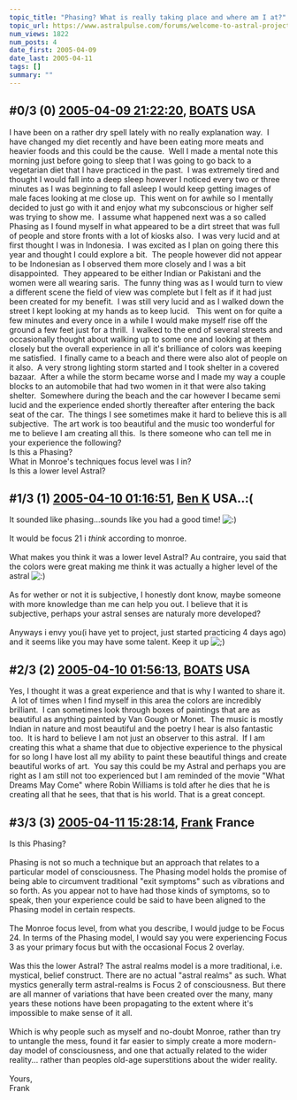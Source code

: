 ```yaml
---
topic_title: "Phasing? What is really taking place and where am I at?"
topic_url: https://www.astralpulse.com/forums/welcome-to-astral-projection-experiences!/phasing-what-is-really-taking-place-and-where-am-i-at
num_views: 1822
num_posts: 4
date_first: 2005-04-09
date_last: 2005-04-11
tags: []
summary: ""
---
```


## \#0/3 (0) [2005-04-09 21:22:20](https://www.astralpulse.com/forums/index.php?msg=159612), [BOATS](https://www.astralpulse.com/forums/profile/?u=4755) USA ##
<section>
I have been on a rather dry spell lately with no really explanation way.  I have changed my diet recently and have been eating more meats and heavier foods and this could be the cause.  Well I made a mental note this morning just before going to sleep that I was going to go back to a vegetarian diet that I have practiced in the past.  I was extremely tired and thought I would fall into a deep sleep however I noticed every two or three minutes as I was beginning to fall asleep I would keep getting images of male faces looking at me close up.  This went on for awhile so I mentally decided to just go with it and enjoy what my subconscious or higher self was trying to show me.  I assume what happened next was a so called Phasing as I found myself in what appeared to be a dirt street that was full of people and store fronts with a lot of kiosks also.  I was very lucid and at first thought I was in Indonesia.  I was excited as I plan on going there this year and thought I could explore a bit.  The people however did not appear to be Indonesian as I observed them more closely and I was a bit disappointed.  They appeared to be either Indian or Pakistani and the women were all wearing saris.  The funny thing was as I would turn to view a different scene the field of view was complete but I felt as if it had just been created for my benefit.  I was still very lucid and as I walked down the street I kept looking at my hands as to keep lucid.   This went on for quite a few minutes and every once in a while I would make myself rise off the ground a few feet just for a thrill.  I walked to the end of several streets and occasionally thought about walking up to some one and looking at them closely but the overall experience in all it's brilliance of colors was keeping me satisfied.  I finally came to a beach and there were also alot of people on it also.  A very strong lighting storm started and I took shelter in a covered bazaar.  After a while the storm became worse and I made my way a couple blocks to an automobile that had two women in it that were also taking shelter.  Somewhere during the beach and the car however I became semi lucid and the experience ended shortly thereafter after entering the back seat of the car.  The things I see sometimes make it hard to believe this is all subjective.  The art work is too beautiful and the music too wonderful for me to believe I am creating all this.  Is there someone who can tell me in your experience the following?
<br>
Is this a Phasing?
<br>
What in Monroe's techniques focus level was I in?
<br>
Is this a lower level Astral?
</section>

## \#1/3 (1) [2005-04-10 01:16:51](https://www.astralpulse.com/forums/index.php?msg=159628), [Ben K](https://www.astralpulse.com/forums/profile/?u=8796) USA..:( ##
<section>
It sounded like phasing...sounds like you had a good time!
<img alt=":)" class="smiley" src="https://www.astralpulse.com/forums/Smileys/fugue/smiley.png" title="Smiley"/>
<br>
<br>
It would be focus 21 i
<i>
 think
</i>
according to monroe.
<br>
<br>
What makes you think it was a lower level Astral? Au contraire, you said that the colors were great making me think it was actually a higher level of the astral
<img alt=":)" class="smiley" src="https://www.astralpulse.com/forums/Smileys/fugue/smiley.png" title="Smiley"/>
<br>
<br>
As for wether or not it is subjective, I honestly dont know, maybe someone with more knowledge than me can help you out. I believe that it is subjective, perhaps your astral senses are naturaly more developed?
<br>
<br>
Anyways i envy you(i have yet to project, just started practicing 4 days ago) and it seems like you may have some talent. Keep it up
<img alt=";)" class="smiley" src="https://www.astralpulse.com/forums/Smileys/fugue/wink.png" title="Wink"/>
</section>

## \#2/3 (2) [2005-04-10 01:56:13](https://www.astralpulse.com/forums/index.php?msg=159630), [BOATS](https://www.astralpulse.com/forums/profile/?u=4755) USA ##
<section>
Yes, I thought it was a great experience and that is why I wanted to share it.  A lot of times when I find myself in this area the colors are incredibly brilliant.  I can sometimes look through boxes of paintings that are as beautiful as anything painted by Van Gough or Monet.  The music is mostly Indian in nature and most beautiful and the poetry I hear is also fantastic too.  It is hard to believe I am not just an observer to this astral.  If I am creating this what a shame that due to objective experience to the physical for so long I have lost all my ability to paint these beautiful things and create beautiful works of art.  You say this could be my Astral and perhaps you are right as I am still not too experienced but I am reminded of the movie "What Dreams May Come" where Robin Williams is told after he dies that he is creating all that he sees, that that is his world. That is a great concept.
</section>

## \#3/3 (3) [2005-04-11 15:28:14](https://www.astralpulse.com/forums/index.php?msg=159848), [Frank](https://www.astralpulse.com/forums/profile/?u=359) France ##
<section>
Is this Phasing?
<br>
<br>
Phasing is not so much a technique but an approach that relates to a particular model of consciousness. The Phasing model holds the promise of being able to circumvent traditional "exit symptoms" such as vibrations and so forth. As you appear not to have had those kinds of symptoms, so to speak, then your experience could be said to have been aligned to the Phasing model in certain respects.
<br>
<br>
The Monroe focus level, from what you describe, I would judge to be Focus 24. In terms of the Phasing model, I would say you were experiencing Focus 3 as your primary focus but with the occasional Focus 2 overlay.
<br>
<br>
Was this the lower Astral? The astral realms model is a more traditional, i.e. mystical, belief construct. There are no actual "astral realms" as such. What mystics generally term astral-realms is Focus 2 of consciousness. But there are all manner of variations that have been created over the many, many years these notions have been propagating to the extent where it's impossible to make sense of it all.
<br>
<br>
Which is why people such as myself and no-doubt Monroe, rather than try to untangle the mess, found it far easier to simply create a more modern-day model of consciousness, and one that actually related to the wider reality... rather than peoples old-age superstitions about the wider reality.
<br>
<br>
Yours,
<br>
Frank
</section>